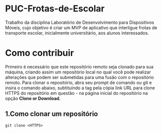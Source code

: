 # PUC-Frotas-de-Escolar
Trabalho da disciplina Laboratório de Desenvolvimento para Dispositivos Móveis, cujo objetivo é criar um MVP de aplicativo que interligue frotas de transporte escolar, inicialmente universitário, aos alunos interessados.

# Como contribuir

Primeiro é necessário que este repositório remoto seja clonado para sua máquina, criando assim um repositório local no qual você pode realizar alterações que podem ser submetidas para uma fusão com o repositório remoto. Para clonar o repositório, abra seu prompt de comando ou git e insira o comando abaixo, subtituindo a tag <HTTPS> pela cópia link URL para clone HTTPS do repositório em questão - na página inicial do repositório na opção **Clone or Download**.

## 1.Como clonar um repositório

```
git clone <HTTPS>
```



